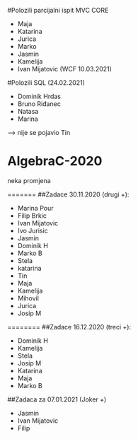 #Polozili parcijalni ispit MVC CORE
- Maja
- Katarina
- Jurica
- Marko
- Jasmin
- Kamelija
- Ivan Mijatovic (WCF 10.03.2021)

#Polozili SQL (24.02.2021)
- Dominik Hrdas
- Bruno Riđanec
- Natasa 
- Marina

--> nije se pojavio Tin


# AlgebraC-2020

neka promjena

=======
##Zadace 30.11.2020 (drugi +): 
- Marina Pour
- Filip Brkic
- Ivan Mijatovic
- Ivo Jurisic
- Jasmin
- Dominik H
- Marko B
- Stela
- katarina
- Tin
- Maja
- Kamelija
- Mihovil
- Jurica
- Josip M

========
##Zadace 16.12.2020 (treci +): 
- Dominik H
- Kamelija
- Stela
- Josip M
- Katarina
- Maja
- Marko B

##Zadaca za 07.01.2021 (Joker +)
- Jasmin
- Ivan Mijatovic
- Filip 


